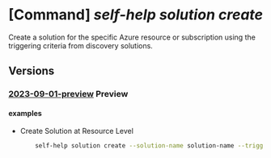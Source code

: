 # [Command] _self-help solution create_

Create a solution for the specific Azure resource or subscription using the triggering criteria from discovery solutions.

## Versions

### [2023-09-01-preview](/Resources/mgmt-plane/L3tzY29wZX0vcHJvdmlkZXJzL21pY3Jvc29mdC5oZWxwL3NvbHV0aW9ucy97fQ==/2023-09-01-preview.xml) **Preview**

<!-- mgmt-plane /{scope}/providers/microsoft.help/solutions/{} 2023-09-01-preview -->

#### examples

- Create Solution at Resource Level
    ```bash
        self-help solution create --solution-name solution-name --trigger-criteria [{name:solutionid,value:Demo2InsightV2}] --parameters {} --scope 'subscriptions/00000000-0000-0000-0000-000000000000/resourceGroups/myresourceGroup/providers/Microsoft.KeyVault/vaults/test-keyvault-non-read'
    ```
